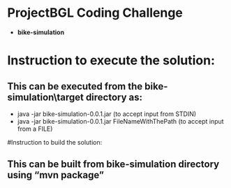 # ProjectBGL Coding Challenge
* **bike-simulation**

# Instruction to execute the solution:
## This can be executed from the bike-simulation\target directory as:
* java -jar bike-simulation-0.0.1.jar	(to accept input from STDIN)
* java -jar bike-simulation-0.0.1.jar FileNameWithThePath	(to accept input from a FILE)

#Instruction to build the solution:
## This can be built from bike-simulation directory using “mvn package”
